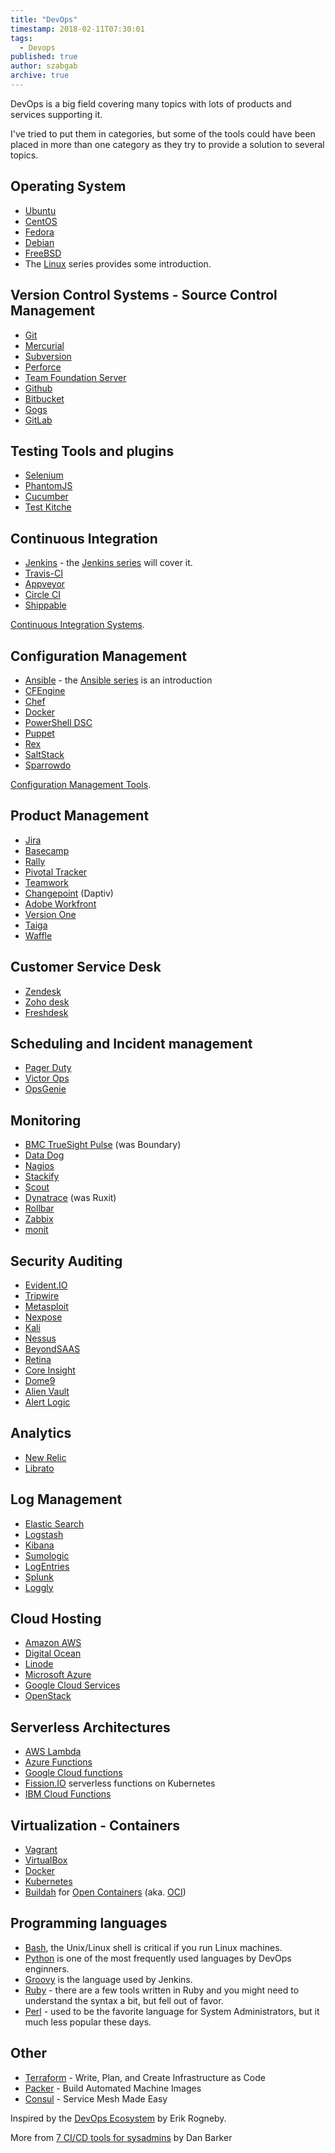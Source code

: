 ```yaml
---
title: "DevOps"
timestamp: 2018-02-11T07:30:01
tags:
  - Devops
published: true
author: szabgab
archive: true
---
```



DevOps is a big field covering many topics with lots of products and services supporting it.



I've tried to put them in categories, but some of the tools could have been placed in more than one
category as they try to provide a solution to several topics.

## Operating System
* [Ubuntu](https://www.ubuntu.com/)
* [CentOS](https://www.centos.org/)
* [Fedora](https://getfedora.org/)
* [Debian](https://www.debian.org/)
* [FreeBSD](https://www.freebsd.org/)
* The [Linux](/linux) series provides some introduction.


## Version Control Systems - Source Control Management
* [Git](/git)
* [Mercurial](https://www.mercurial-scm.org/)
* [Subversion](https://subversion.apache.org/)
* [Perforce](https://www.perforce.com/)
* [Team Foundation Server](https://www.visualstudio.com/tfs/)
* [Github](https://github.com/)
* [Bitbucket](https://bitbucket.org/)
* [Gogs](https://gogs.io/)
* [GitLab](https://about.gitlab.com/)


## Testing Tools and plugins
* [Selenium](http://www.seleniumhq.org/)
* [PhantomJS](http://phantomjs.org/)
* [Cucumber](https://cucumber.io/)
* [Test Kitche](https://github.com/test-kitchen/test-kitchen)


## Continuous Integration
* [Jenkins](https://jenkins.io/) - the [Jenkins series](/jenkins) will cover it.
* [Travis-CI](https://travis-ci.org/)
* [Appveyor](https://www.appveyor.com/)
* [Circle CI](https://circleci.com/)
* [Shippable](https://www.shippable.com/)

[Continuous Integration Systems](/continuous-integration-systems).

## Configuration Management
* [Ansible](https://www.ansible.com/) - the [Ansible series](/ansible) is an introduction
* [CFEngine](https://cfengine.com/)
* [Chef](https://www.chef.io/)
* [Docker](/docker)
* [PowerShell DSC](https://docs.microsoft.com/en-us/powershell/dsc/overview)
* [Puppet](https://puppet.com/)
* [Rex](https://www.rexify.org/)
* [SaltStack](https://saltstack.com/)
* [Sparrowdo](https://github.com/melezhik/sparrowdo)

[Configuration Management Tools](/configuration-management-tools).

## Product Management
* [Jira](https://www.atlassian.com/software/jira)
* [Basecamp](https://basecamp.com/)
* [Rally](https://www.ca.com/us/company/acquisitions/rally-is-now-ca-technologies.html)
* [Pivotal Tracker](https://www.pivotaltracker.com/)
* [Teamwork](https://www.teamwork.com/)
* [Changepoint](https://www.changepoint.com/) (Daptiv)
* [Adobe Workfront](https://business.adobe.com/products/workfront/main.html)
* [Version One](https://www.versionone.com/)
* [Taiga](https://taiga.io/)
* [Waffle](https://waffle.io/)

## Customer Service Desk
* [Zendesk](https://www.zendesk.com/)
* [Zoho desk](https://www.zoho.eu/desk/)
* [Freshdesk](https://freshdesk.com/)

## Scheduling and Incident management
* [Pager Duty](https://www.pagerduty.com/)
* [Victor Ops](https://victorops.com/)
* [OpsGenie](https://www.opsgenie.com/)

## Monitoring
* [BMC TrueSight Pulse](http://truesightpulse.bmc.com/) (was Boundary)
* [Data Dog](https://www.datadoghq.com/)
* [Nagios](https://www.nagios.org/)
* [Stackify](https://stackify.com/)
* [Scout](https://scoutapp.com/)
* [Dynatrace](https://www.dynatrace.com/solutions/cloud-native-application-monitoring/) (was Ruxit)
* [Rollbar](https://rollbar.com/)
* [Zabbix](https://www.zabbix.com/)
* [monit](https://mmonit.com/monit/)

## Security Auditing
* [Evident.IO](https://evident.io/)
* [Tripwire](https://www.tripwire.com/)
* [Metasploit](https://www.metasploit.com/)
* [Nexpose](https://www.rapid7.com/products/nexpose/)
* [Kali](https://docs.kali.org/)
* [Nessus](https://www.tenable.com/products/nessus/nessus-professional)
* [BeyondSAAS](https://www.beyondtrust.com/products/beyondsaas/)
* [Retina](https://www.beyondtrust.com/products/retina-network-security-scanner)
* [Core Insight](https://www.coresecurity.com/vulnerability-insight)
* [Dome9](https://dome9.com/)
* [Alien Vault](https://www.alienvault.com/)
* [Alert Logic](https://www.alertlogic.com/)

## Analytics
* [New Relic](https://newrelic.com/)
* [Librato](https://www.librato.com/)


## Log Management
* [Elastic Search](https://www.elastic.co/products/elasticsearch)
* [Logstash](https://www.elastic.co/products/logstash)
* [Kibana](https://www.elastic.co/products/kibana)
* [Sumologic](https://www.sumologic.com/)
* [LogEntries](https://logentries.com/)
* [Splunk](https://www.splunk.com/)
* [Loggly](https://www.loggly.com/)


## Cloud Hosting
* [Amazon AWS](https://aws.amazon.com/)
* [Digital Ocean](https://www.digitalocean.com/)
* [Linode](https://www.linode.com/)
* [Microsoft Azure](https://azure.microsoft.com/)
* [Google Cloud Services](https://cloud.google.com/)
* [OpenStack](https://www.openstack.org/)


## Serverless Architectures
* [AWS Lambda](https://aws.amazon.com/lambda/)
* [Azure Functions](https://azure.microsoft.com/en-us/services/functions/)
* [Google Cloud functions](https://cloud.google.com/functions/)
* [Fission.IO](http://fission.io/) serverless functions on Kubernetes
* [IBM Cloud Functions](https://console.bluemix.net/openwhisk/)

## Virtualization - Containers
* [Vagrant](https://www.vagrantup.com/)
* [VirtualBox](https://www.virtualbox.org/)
* [Docker](https://www.docker.com/)
* [Kubernetes](https://kubernetes.io/)
* [Buildah](https://github.com/projectatomic/buildah) for [Open Containers](https://www.opencontainers.org/) (aka. [OCI](https://github.com/opencontainers/))

## Programming languages
* [Bash](/shell), the Unix/Linux shell is critical if you run Linux machines.
* [Python](/python) is one of the most frequently used languages by DevOps enginners.
* [Groovy](/groovy) is the language used by Jenkins.
* [Ruby](/ruby) - there are a few tools written in Ruby and you might need to understand the syntax a bit, but fell out of favor.
* [Perl](https://perlmaven.com/) - used to be the favorite language for System Administrators, but it much less popular these days.

## Other
* [Terraform](https://www.terraform.io/) - Write, Plan, and Create Infrastructure as Code
* [Packer](https://www.packer.io/) - Build Automated Machine Images
* [Consul](https://www.consul.io/) - Service Mesh Made Easy


Inspired by the [DevOps Ecosystem](https://www.mindmeister.com/512461824/devops-ecosystem) by Erik Rogneby.

More from [7 CI/CD tools for sysadmins](https://opensource.com/article/18/12/cicd-tools-sysadmins) by Dan Barker</a>

